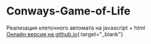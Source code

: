 # Conways-Game-of-Life
Реализация клеточного автомата на javascript + html
<br> 
[Онлайн версия на github.io](https://dojustnow.github.io/Conways-Game-of-Life/){:target="_blank"}
